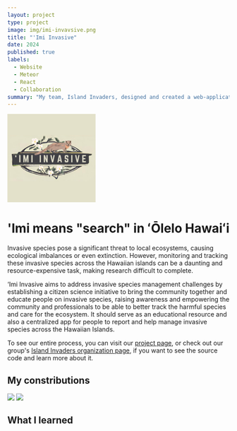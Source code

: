 ```yaml
---
layout: project
type: project
image: img/imi-invavsive.png
title: "'Imi Invasive"
date: 2024
published: true
labels:
  - Website
  - Meteor
  - React
  - Collaboration
summary: "My team, Island Invaders, designed and created a web-application using Meteor React which aims to address invasive species management challenges by establishing a citizen science initiative to bring the community together and educate people on invasive species, raising awareness and empowering the community and professionals to be able to better track the harmful species and care for the ecosystem. It should serve as an educational resource and also a centralized app for people to report and help manage invasive species across the Hawaiian Islands."
---
```

<img width="200px" 
     class="rounded float-start pe-4" 
     src="../img/imi-invasive.png" >
     
# 'Imi means "search" in ʻŌlelo Hawaiʻi
Invasive species pose a significant threat to local ecosystems, causing ecological imbalances or even extinction. However, monitoring and tracking these invasive species across the Hawaiian islands can be a daunting and resource-expensive task, making research difficult to complete.

‘Imi Invasive aims to address invasive species management challenges by establishing a citizen science initiative to bring the community together and educate people on invasive species, raising awareness and empowering the community and professionals to be able to better track the harmful species and care for the ecosystem. It should serve as an educational resource and also a centralized app for people to report and help manage invasive species across the Hawaiian Islands.

To see our entire process, you can visit our [project page]([https://islandinvaders.github.io/]), or check out our group's [Island Invaders organization page]([https://github.com/islandinvaders]), if you want to see the source code and learn more about it. 

## My constributions
<img width="400px" 
     class="rounded float-start pe-4" 
     src="../img/landing.png" >
<img width="400px" 
     class="rounded float-start pe-4" 
     src="../img/landing-2.png" >

## What I learned
